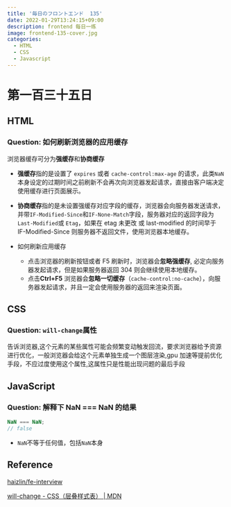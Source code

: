 ```yaml
---
title: '毎日のフロントエンド  135'
date: 2022-01-29T13:24:15+09:00
description: frontend 每日一练
image: frontend-135-cover.jpg
categories:
  - HTML
  - CSS
  - Javascript
---
```


# 第一百三十五日

## HTML

### **Question:** 如何刷新浏览器的应用缓存

浏览器缓存可分为**强缓存**和**协商缓存**

- **强缓存**指的是设置了 `expires` 或者 `cache-control:max-age` 的请求，此类`NaN`本身设定的过期时间之前刷新不会再次向浏览器发起请求，直接由客户端决定使用缓存进行页面展示。

- **协商缓存**指的是未设置强缓存对应字段的缓存，浏览器会向服务器发送请求，并带`IF-Modified-Since`和`IF-None-Match`字段，服务器对应的返回字段为`Last-Modified`或 `Etag`，如果在 etag 未更改 或 last-modified 的时间早于 IF-Modified-Since 则服务器不返回文件，使用浏览器本地缓存。

- 如何刷新应用缓存

  - 点击浏览器的刷新按钮或者 F5 刷新时，浏览器会**忽略强缓存**, 必定向服务器发起请求，但是如果服务器返回 304 则会继续使用本地缓存。
  - 点击**Ctrl+F5** 浏览器会**忽略一切缓存**（`cache-control:no-cache`），向服务器发起请求，并且一定会使用服务器的返回来渲染页面。

## CSS

### **Question:** `will-change`属性

告诉浏览器,这个元素的某些属性可能会频繁变动触发回流，要求浏览器给予资源进行优化，一般浏览器会给这个元素单独生成一个图层渲染,gpu 加速等提前优化手段，不应过度使用这个属性,这属性只是性能出现问题的最后手段

## JavaScript

### **Question:** 解释下 NaN === NaN 的结果

```js
NaN === NaN;
// false
```

- `NaN`不等于任何值，包括`NaN`本身

## Reference

[haizlin/fe-interview](https://github.com/haizlin/fe-interview/blob/master/category/history.md)

[will-change - CSS（层叠样式表） | MDN](https://developer.mozilla.org/zh-CN/docs/Web/CSS/will-change)
